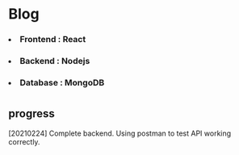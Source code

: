 # Blog

### <li>Frontend : React
### <li>Backend : Nodejs
### <li>Database : MongoDB
#
## progress
[20210224]
Complete backend.
Using postman to test API working correctly.